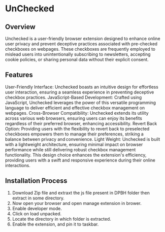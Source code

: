 # UnChecked
## Overview 
Unchecked is a user-friendly browser extension designed to enhance online user privacy and prevent deceptive practices associated with pre-checked checkboxes on webpages. These checkboxes are frequently employed to mislead users into unintentionally subscribing to newsletters, accepting cookie policies, or sharing personal data without their explicit consent. 

## Features
User-Friendly Interface: Unchecked boasts an intuitive design for effortless user interaction, ensuring a seamless experience in preventing deceptive checkbox practices. 
JavaScript-Based Development: Crafted using JavaScript, Unchecked leverages the power of this versatile programming language to deliver efficient and effective checkbox management on webpages. 
Cross-Browser Compatibility: Unchecked extends its utility across various web browsers, ensuring users can enjoy its benefits regardless of their preferred browser, enhancing accessibility. 
Revert Back Option: Providing users with the flexibility to revert back to preselected checkboxes empowers them to manage their preferences, striking a balance between privacy and convenience. 
Light Weight: Unchecked is built with a lightweight architecture, ensuring minimal impact on browser performance while still delivering robust checkbox management functionality. This design choice enhances the extension's efficiency, providing users with a swift and responsive experience during their online interactions. 

## Installation Process
1. Download Zip file and extraxt the js file present in DPBH folder then extract in some directory.
2. Now open your browser and open manage extension in brower.
3. Enable developer mode.
4. Click on load unpacked.
5. Locate the directory in which folder is extracted.
6. Enable the extension, and pin it to taskbar.
